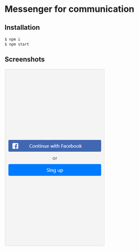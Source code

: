 # Messenger for communication

## Installation
```
$ npm i
$ npm start
```

## Screenshots

![a](1.png)
